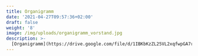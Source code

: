 ```yaml
---
title: Organigramm
date: '2021-04-27T09:57:36+02:00'
draft: false
weight: '8'
image: /img/uploads/organigramm_vorstand.jpg
description: >-
  [Organigramm](https://drive.google.com/file/d/1IBKbKzZL25VL2xqfwpGA7r6xfFzzaEhc/view?usp=sharing)
---
```


